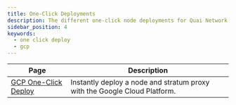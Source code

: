 ```yaml
---
title: One-Click Deployments
description: The different one-click node deployments for Quai Network.
sidebar_position: 4
keywords:
  - one click deploy
  - gcp
---
```


| Page                                                       | Description                                                               |
| ---------------------------------------------------------- | ------------------------------------------------------------------------- |
| [GCP One-Click Deploy](/participate/node/one-click/gcp.md) | Instantly deploy a node and stratum proxy with the Google Cloud Platform. |
